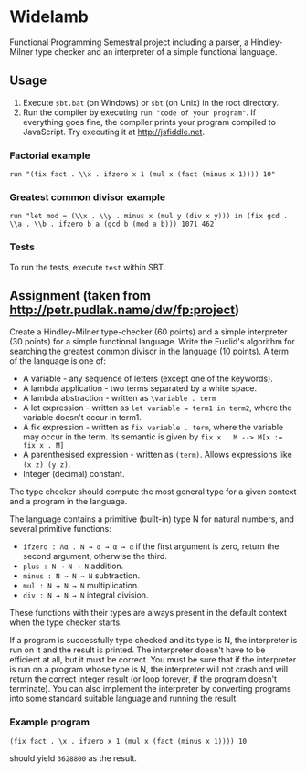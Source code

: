 # Widelamb

Functional Programming Semestral project including a parser, a Hindley-Milner type checker and an interpreter of a simple functional language.

## Usage

1. Execute `sbt.bat` (on Windows) or `sbt` (on Unix) in the root directory.
2. Run the compiler by executing `run "code of your program"`. If everything goes fine, the compiler prints your program compiled to JavaScript. Try executing it at http://jsfiddle.net.

### Factorial example

`run "(fix fact . \\x . ifzero x 1 (mul x (fact (minus x 1)))) 10"`

### Greatest common divisor example

`run "let mod = (\\x . \\y . minus x (mul y (div x y))) in (fix gcd . \\a . \\b . ifzero b a (gcd b (mod a b))) 1071 462`

### Tests

To run the tests, execute `test` within SBT.

## Assignment (taken from http://petr.pudlak.name/dw/fp:project)

Create a Hindley-Milner type-checker (60 points) and a simple interpreter (30 points) for a simple functional language. Write the Euclid's algorithm for searching the greatest common divisor in the language (10 points). 
A term of the language is one of: 

- A variable - any sequence of letters (except one of the keywords).
- A lambda application - two terms separated by a white space.
- A lambda abstraction - written as `\variable . term`
- A let expression - written as `let variable = term1 in term2`, where the variable doesn't occur in term1.
- A fix expression - written as `fix variable . term`, where the variable may occur in the term. Its semantic is given by `fix x . M --> M[x := fix x . M]`
- A parenthesised expression - written as `(term)`. Allows expressions like `(x z) (y z)`.
- Integer (decimal) constant.

The type checker should compute the most general type for a given context and a program in the language. 

The language contains a primitive (built-in) type N for natural numbers, and several primitive functions: 

- `ifzero : Λα . N → α → α → α` if the first argument is zero, return the second argument, otherwise the third.
- `plus : N → N → N` addition.
- `minus : N → N → N` subtraction.
- `mul : N → N → N` multiplication.
- `div : N → N → N` integral division.

These functions with their types are always present in the default context when the type checker starts. 

If a program is successfully type checked and its type is N, the interpreter is run on it and the result is printed. The interpreter doesn't have to be efficient at all, but it must be correct. You must be sure that if the interpreter is run on a program whose type is N, the interpreter will not crash and will return the correct integer result (or loop forever, if the program doesn't terminate). You can also implement the interpreter by converting programs into some standard suitable language and running the result. 

### Example program 

`(fix fact . \x . ifzero x 1 (mul x (fact (minus x 1)))) 10`

should yield `3628800` as the result.
